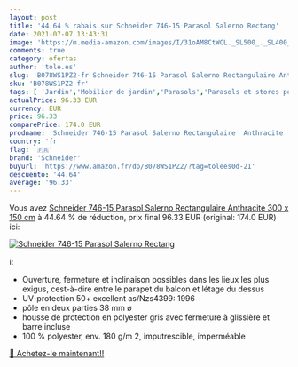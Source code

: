 ```yaml
---
layout: post
title: '44.64 % rabais sur Schneider 746-15 Parasol Salerno Rectang'
date: 2021-07-07 13:43:31
image: 'https://m.media-amazon.com/images/I/31oAM8CtWCL._SL500_._SL400_.jpg'
comments: true
category: ofertas
author: 'tole.es'
slug: 'B078WS1PZ2-fr Schneider 746-15 Parasol Salerno Rectangulaire Anthracite...'
sku: 'B078WS1PZ2-fr'
tags: [ 'Jardin','Mobilier de jardin','Parasols','Parasols et stores pour patio','schneider', ]
actualPrice: 96.33 EUR
currency: EUR
price: 96.33
comparePrice: 174.0 EUR
prodname: 'Schneider 746-15 Parasol Salerno Rectangulaire  Anthracite  300 x 150 cm'
country: 'fr'
flag: '🇫🇷'
brand: 'Schneider'
buyurl: 'https://www.amazon.fr/dp/B078WS1PZ2/?tag=tolees0d-21'
descuento: '44.64'
average: '96.33'
---
```


Vous avez [Schneider 746-15 Parasol Salerno Rectangulaire  Anthracite  300 x 150 cm](https://www.amazon.fr/dp/B078WS1PZ2/?tag=tolees0d-21)  à  44.64 % de réduction, prix final  96.33 EUR (original: 174.0 EUR) ici:

[![Schneider 746-15 Parasol Salerno Rectang](https://m.media-amazon.com/images/I/31oAM8CtWCL._SL500_._SL400_.jpg)](https://www.amazon.fr/dp/B078WS1PZ2/?tag=tolees0d-21)

ℹ️:

- Ouverture, fermeture et inclinaison possibles dans les lieux les plus exigus, cest-à-dire entre le parapet du balcon et létage du dessus
- UV-protection 50+ excellent as/Nzs4399: 1996
- pôle en deux parties 38 mm ø
- housse de protection en polyester gris avec fermeture à glissière et barre incluse
- 100 % polyester, env. 180 g/m 2, imputrescible, imperméable

[🛒 Achetez-le maintenant!!](https://www.amazon.fr/dp/B078WS1PZ2/?tag=tolees0d-21)
